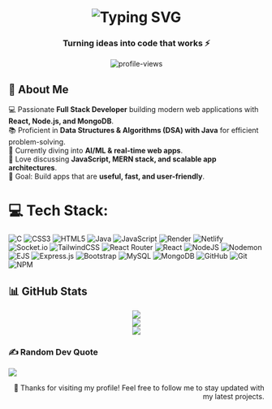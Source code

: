 <!-- Animated Typing Header -->
<h1 align="center">
  <img src="https://readme-typing-svg.herokuapp.com?font=Kaushan+Script&size=30&letterSpacing=0.1rem&pause=1000&center=true&vCenter=true&width=435&lines=Hi%2C+I'm+Prince+Vig;Full+Stack+Developer;Lifelong+Learner;CodexCrusher...." alt="Typing SVG" />
</h1>

<h3 align="center">Turning ideas into code that works ⚡</h3>

<p align="center">
  <img src="https://komarev.com/ghpvc/?username=theprincevig&label=Profile%20Views&color=0e75b6&style=flat" alt="profile-views" /> 
<!--   <a href="https://github.com/yourusername?tab=followers"><img src="https://img.shields.io/github/followers/yourusername?label=Followers&style=social" alt="followers"></a> -->
</p>

## 🚀 About Me  
💻 Passionate **Full Stack Developer** building modern web applications with **React, Node.js, and MongoDB**.  
📚 Proficient in **Data Structures & Algorithms (DSA) with Java** for efficient problem-solving.  
🌱 Currently diving into **AI/ML & real-time web apps**.  
💬 Love discussing **JavaScript, MERN stack, and scalable app architectures**.  
🎯 Goal: Build apps that are **useful, fast, and user-friendly**. 

# 💻 Tech Stack:
![C](https://img.shields.io/badge/c-%2300599C.svg?style=for-the-badge&logo=c&logoColor=white) ![CSS3](https://img.shields.io/badge/css3-%231572B6.svg?style=for-the-badge&logo=css3&logoColor=white) ![HTML5](https://img.shields.io/badge/html5-%23E34F26.svg?style=for-the-badge&logo=html5&logoColor=white) ![Java](https://img.shields.io/badge/java-%23ED8B00.svg?style=for-the-badge&logo=openjdk&logoColor=white) ![JavaScript](https://img.shields.io/badge/javascript-%23323330.svg?style=for-the-badge&logo=javascript&logoColor=%23F7DF1E) ![Render](https://img.shields.io/badge/Render-%46E3B7.svg?style=for-the-badge&logo=render&logoColor=white) ![Netlify](https://img.shields.io/badge/netlify-%23000000.svg?style=for-the-badge&logo=netlify&logoColor=#00C7B7) ![Socket.io](https://img.shields.io/badge/Socket.io-black?style=for-the-badge&logo=socket.io&badgeColor=010101) ![TailwindCSS](https://img.shields.io/badge/tailwindcss-%2338B2AC.svg?style=for-the-badge&logo=tailwind-css&logoColor=white) ![React Router](https://img.shields.io/badge/React_Router-CA4245?style=for-the-badge&logo=react-router&logoColor=white) ![React](https://img.shields.io/badge/react-%2320232a.svg?style=for-the-badge&logo=react&logoColor=%2361DAFB) ![NodeJS](https://img.shields.io/badge/node.js-6DA55F?style=for-the-badge&logo=node.js&logoColor=white) ![Nodemon](https://img.shields.io/badge/NODEMON-%23323330.svg?style=for-the-badge&logo=nodemon&logoColor=%BBDEAD) ![EJS](https://img.shields.io/badge/ejs-%23B4CA65.svg?style=for-the-badge&logo=ejs&logoColor=black) ![Express.js](https://img.shields.io/badge/express.js-%23404d59.svg?style=for-the-badge&logo=express&logoColor=%2361DAFB) ![Bootstrap](https://img.shields.io/badge/bootstrap-%238511FA.svg?style=for-the-badge&logo=bootstrap&logoColor=white) ![MySQL](https://img.shields.io/badge/mysql-4479A1.svg?style=for-the-badge&logo=mysql&logoColor=white) ![MongoDB](https://img.shields.io/badge/MongoDB-%234ea94b.svg?style=for-the-badge&logo=mongodb&logoColor=white) ![GitHub](https://img.shields.io/badge/github-%23121011.svg?style=for-the-badge&logo=github&logoColor=white) ![Git](https://img.shields.io/badge/git-%23F05033.svg?style=for-the-badge&logo=git&logoColor=white) ![NPM](https://img.shields.io/badge/NPM-%23CB3837.svg?style=for-the-badge&logo=npm&logoColor=white)

## 📊 GitHub Stats  
<p align="center">
  <img src="https://github-readme-stats.vercel.app/api?username=theprincevig&theme=transparent&hide_border=false&include_all_commits=false&count_private=false" /><br/>
  <img src="https://nirzak-streak-stats.vercel.app/?user=theprincevig&theme=transparent&hide_border=false" /><br/>
  <img src="https://github-readme-stats.vercel.app/api/top-langs/?username=theprincevig&theme=transparent&hide_border=false&include_all_commits=false&count_private=false&layout=compact" />
</p>

### ✍️ Random Dev Quote
![](https://quotes-github-readme.vercel.app/api?type=horizontal&theme=dark)

<!-- Proudly created with GPRM ( https://gprm.itsvg.in ) -->

<p align="right">
  💖 Thanks for visiting my profile! 
  Feel free to follow me to stay updated with my latest projects.  
</p>
